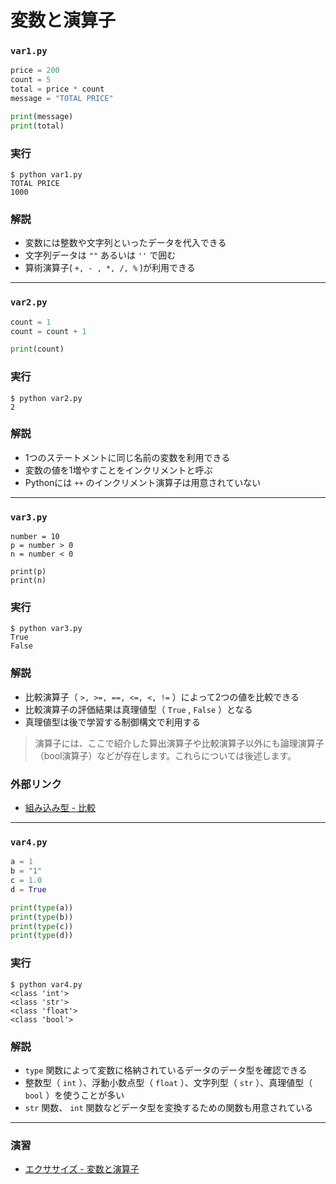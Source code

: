 # 変数と演算子

### `var1.py`

``` python
price = 200
count = 5
total = price * count
message = "TOTAL PRICE"

print(message)
print(total)
```

### 実行

``` 
$ python var1.py
TOTAL PRICE
1000
```

### 解説

* 変数には整数や文字列といったデータを代入できる
* 文字列データは `""` あるいは `''` で囲む
* 算術演算子( `+, - , *, /, %` )が利用できる

---

### `var2.py`

``` python
count = 1
count = count + 1

print(count)
```

### 実行

``` 
$ python var2.py
2
```

### 解説

* 1つのステートメントに同じ名前の変数を利用できる
* 変数の値を1増やすことをインクリメントと呼ぶ
* Pythonには `++` のインクリメント演算子は用意されていない

---

### `var3.py`

``` 
number = 10
p = number > 0
n = number < 0

print(p)
print(n)
```

### 実行

``` 
$ python var3.py
True
False
```

### 解説

* 比較演算子（ `>, >=, ==, <=, <, !=` ）によって2つの値を比較できる
* 比較演算子の評価結果は真理値型（ `True` , `False` ）となる
* 真理値型は後で学習する制御構文で利用する

> 演算子には、ここで紹介した算出演算子や比較演算子以外にも論理演算子（bool演算子）などが存在します。これらについては後述します。

### 外部リンク

* [組み込み型 - 比較](https://docs.python.org/ja/3/library/stdtypes.html#comparisons)

---

### `var4.py`

``` python
a = 1
b = "1"
c = 1.0
d = True

print(type(a))
print(type(b))
print(type(c))
print(type(d))
```

### 実行

``` 
$ python var4.py 
<class 'int'>
<class 'str'>
<class 'float'>
<class 'bool'>
```

### 解説

* `type` 関数によって変数に格納されているデータのデータ型を確認できる
* 整数型（ `int` ）、浮動小数点型（ `float` ）、文字列型（ `str` ）、真理値型（ `bool` ）を使うことが多い
* `str` 関数、 `int` 関数などデータ型を変換するための関数も用意されている

---

### 演習

* [エクササイズ - 変数と演算子](../ex/02_basic_ex.md)
